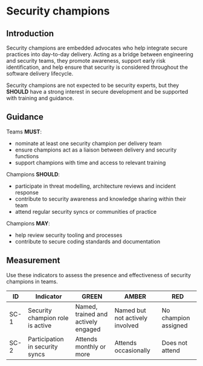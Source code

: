 # Security champions

## Introduction

Security champions are embedded advocates who help integrate secure practices into day-to-day delivery. Acting as a bridge between engineering and security teams, they promote awareness, support early risk identification, and help ensure that security is considered throughout the software delivery lifecycle.

Security champions are not expected to be security experts, but they **SHOULD** have a strong interest in secure development and be supported with training and guidance.

## Guidance

Teams **MUST**:

- nominate at least one security champion per delivery team
- ensure champions act as a liaison between delivery and security functions
- support champions with time and access to relevant training

Champions **SHOULD**:

- participate in threat modelling, architecture reviews and incident response
- contribute to security awareness and knowledge sharing within their team
- attend regular security syncs or communities of practice

Champions **MAY**:

- help review security tooling and processes
- contribute to secure coding standards and documentation

## Measurement

Use these indicators to assess the presence and effectiveness of security champions in teams.

| ID   | Indicator                        | GREEN                               | AMBER                           | RED                  |
| ---- | -------------------------------- | ----------------------------------- | ------------------------------- | -------------------- |
| SC-1 | Security champion role is active | Named, trained and actively engaged | Named but not actively involved | No champion assigned |
| SC-2 | Participation in security syncs  | Attends monthly or more             | Attends occasionally            | Does not attend      |
